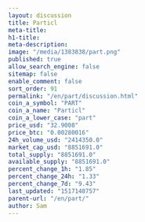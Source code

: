 ```yaml
---
layout: discussion
title: Particl
meta-title: 
h1-title: 
meta-description: 
image: "/media/1383838/part.png"
published: true
allow_search_engine: false
sitemap: false
enable_comment: false
sort_order: 91
permalink: "/en/part/discussion.html"
coin_a_symbol: "PART"
coin_a_name: "Particl"
coin_a_lower_case: "part"
price_usd: "32.9008"
price_btc: "0.00280016"
24h_volume_usd: "2414350.0"
market_cap_usd: "8851691.0"
total_supply: "8851691.0"
available_supply: "8851691.0"
percent_change_1h: "1.85"
percent_change_24h: "1.33"
percent_change_7d: "9.43"
last_updated: "1517140757"
parent-url: "/en/part/"
author: Sam
---
```


